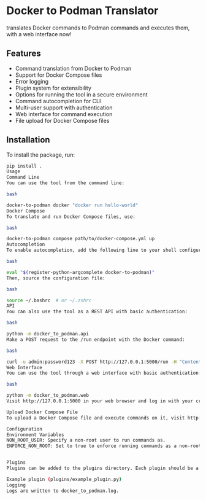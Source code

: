 

# Docker to Podman Translator
 translates Docker commands to Podman commands and executes them, with a web interface now!

## Features

- Command translation from Docker to Podman
- Support for Docker Compose files
- Error logging
- Plugin system for extensibility
- Options for running the tool in a secure environment
- Command autocompletion for CLI
- Multi-user support with authentication
- Web interface for command execution
- File upload for Docker Compose files

## Installation

To install the package, run:

```bash
pip install .
Usage
Command Line
You can use the tool from the command line:

bash

docker-to-podman docker "docker run hello-world"
Docker Compose
To translate and run Docker Compose files, use:

bash

docker-to-podman compose path/to/docker-compose.yml up
Autocompletion
To enable autocompletion, add the following line to your shell configuration file (e.g., .bashrc or .zshrc):

bash

eval "$(register-python-argcomplete docker-to-podman)"
Then, source the configuration file:

bash

source ~/.bashrc  # or ~/.zshrc
API
You can also use the tool as a REST API with basic authentication:

bash

python -m docker_to_podman.api
Make a POST request to the /run endpoint with the Docker command:

bash

curl -u admin:password123 -X POST http://127.0.0.1:5000/run -H "Content-Type: application/json" -d '{"command": "docker run hello-world"}'
Web Interface
You can use the tool through a web interface with basic authentication:

bash

python -m docker_to_podman.web
Visit http://127.0.0.1:5000 in your web browser and log in with your credentials.

Upload Docker Compose File
To upload a Docker Compose file and execute commands on it, visit http://127.0.0.1:5000/upload in your web browser.

Configuration
Environment Variables
NON_ROOT_USER: Specify a non-root user to run commands as.
ENFORCE_NON_ROOT: Set to true to enforce running commands as a non-root user.


Plugins
Plugins can be added to the plugins directory. Each plugin should be a Python file with a modify_command function.

Example plugin (plugins/example_plugin.py)
Logging
Logs are written to docker_to_podman.log.
